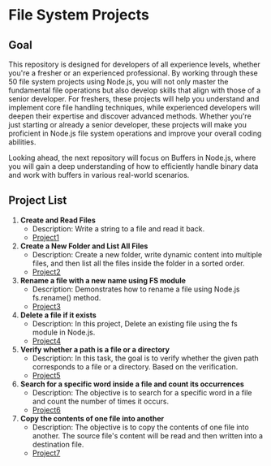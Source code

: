 # File System Projects

## Goal
This repository is designed for developers of all experience levels, whether you're a fresher or an experienced professional. By working through these 50 file system projects using Node.js, you will not only master the fundamental file operations but also develop skills that align with those of a senior developer. For freshers, these projects will help you understand and implement core file handling techniques, while experienced developers will deepen their expertise and discover advanced methods. Whether you're just starting or already a senior developer, these projects will make you proficient in Node.js file system operations and improve your overall coding abilities.

Looking ahead, the next repository will focus on Buffers in Node.js, where you will gain a deep understanding of how to efficiently handle binary data and work with buffers in various real-world scenarios.



## Project List
1. **Create and Read Files**  
   - Description: Write a string to a file and read it back.
   - [Project1](./problem-1/README.md)
2. **Create a New Folder and List All Files**  
   - Description: Create a new folder, write dynamic content into multiple files, and then list all the files inside the folder in a sorted order.
   - [Project2](./problem-2/README.md)
3. **Rename a file with a new name using FS module**  
   - Description: Demonstrates how to rename a file using Node.js fs.rename() method.
   - [Project3](./problem-3/README.md)
4. **Delete a file if it exists**  
   - Description: In this project, Delete an existing file using the fs module in Node.js.
   - [Project4](./problem-4/README.md)
5. **Verify whether a path is a file or a directory**  
   - Description: In this task, the goal is to verify whether the given path corresponds to a file or a directory. Based on the verification.
   - [Project5](./problem-5/README.md)
6. **Search for a specific word inside a file and count its occurrences**  
   - Description: The objective is to search for a specific word in a file and count the number of times it occurs.
   - [Project6](./problem-6/README.md)
7. **Copy the contents of one file into another**  
   - Description: The objective is to copy the contents of one file into another. The source file's content will be read and then written into a destination file.
   - [Project7](./problem-7/README.md)




